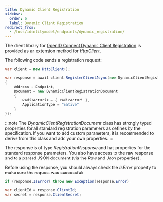 ```yaml
---
title: Dynamic Client Registration
sidebar:
  order: 6
  label: Dynamic Client Registration
redirect_from:
  - /foss/identitymodel/endpoints/dynamic_registration/
---
```


The client library for [OpenID Connect Dynamic Client
Registration](https://openid.net/specs/openid-connect-registration-1_0.html)
is provided as an extension method for *HttpClient*.

The following code sends a registration request:

```csharp
var client = new HttpClient();

var response = await client.RegisterClientAsync(new DynamicClientRegistrationRequest
{
    Address = Endpoint,
    Document = new DynamicClientRegistrationDocument
    {
        RedirectUris = { redirectUri },
        ApplicationType = "native"
    }
});
```

:::note
The *DynamicClientRegistrationDocument* class has strongly typed
properties for all standard registration parameters as defines by the
specification. If you want to add custom parameters, it is recommended
to derive from this class and add your own properties.
:::

The response is of type *RegistrationResponse* and has properties for
the standard response parameters. You also have access to the raw
response and to a parsed JSON document (via the *Raw* and *Json*
properties).

Before using the response, you should always check the *IsError*
property to make sure the request was successful:

```csharp
if (response.IsError) throw new Exception(response.Error);

var clientId = response.ClientId;
var secret = response.ClientSecret;
```
